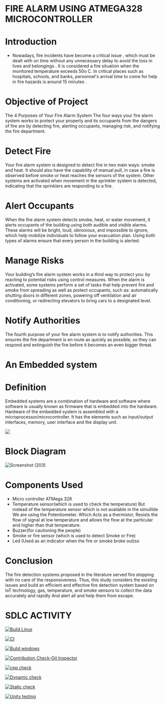 # FIRE ALARM USING ATMEGA328 MICROCONTROLLER

# Introduction
* Nowadays, fire incidents have become a critical issue , which must be dealt with on time without any unnecessary delay to avoid the loss in lives and belongings . It is considered a fire situation when the monitored temperature exceeds 50o C. In critical places such as hospitals, schools, and banks, personnel's arrival time to come for help in fire hazards is around 15 minutes .

# Objective of Project
The 4 Purposes of Your Fire Alarm System
The four ways your fire alarm system works to protect your property and its occupants from the dangers of fire are by detecting fire, alerting occupants, managing risk, and notifying the fire department.

#  Detect Fire
Your fire alarm system is designed to detect fire in two main ways: smoke and heat. It should also have the capability of manual pull, in case a fire is observed before smoke or heat reaches the sensors of the system. Other systems are activated when movement in the sprinkler system is detected, indicating that the sprinklers are responding to a fire. 

#  Alert Occupants
When the fire alarm system detects smoke, heat, or water movement, it alerts occupants of the building using both audible and visible alarms. These alarms will be bright, loud, obnoxious, and impossible to ignore, which help mobilize individuals to follow your evacuation plan. Using both types of alarms ensure that every person in the building is alerted.

# Manage Risks
Your building’s fire alarm system works in a third way to protect you: by reacting to potential risks using control measures. When the alarm is activated, some systems perform a set of tasks that help prevent fire and smoke from spreading as well as protect occupants, such as: automatically shutting doors in different zones, powering off ventilation and air conditioning, or redirecting elevators to bring cars to a designated level.

# Notify Authorities
The fourth purpose of your fire alarm system is to notify authorities. This ensures the fire department is en route as quickly as possible, so they can respond and extinguish the fire before it becomes an even bigger threat. 

# An Embedded system
# Definition
 Embedded systems are a combination of hardware and software where software is usually known as firmware that is embedded into the hardware. Hardware of the embedded system is assembled with a microprocessor/microcontroller. It has the elements such as input/output interfaces, memory, user interface and the display unit.  
 
![](https://www.elprocus.com/wp-content/uploads/2016/10/Embedded-System-Block-Diagram.png)
#  Block Diagram
![Screenshot (203)](https://user-images.githubusercontent.com/99093515/155674854-22414bf2-e322-4a35-9971-8543407a3dd3.png)

# Components Used
* Micro controller ATMega 328
* Temperature sensor(which is used to check the temperature)
   But instead of the temperature sensor which is not available in the simullIde We are using the Potentiometer.
   Which Acts as a thermistor, Resists the flow of signal at low temperature and allows the flow at the particular and higher than that temperature.
* Buzzer(for cautioning the people)
* Smoke or fire sensor (which is used to detect Smoke or Fire)
* Led (Used as an indicator when the fire or smoke broke out)ss

# Conclusion
The fire detection systems proposed in the literature served fire stopping with no care of the responsiveness. Thus, this study considers the existing issues and build an efficient and effective fire detection system based on IoT technology, gas, temperature, and smoke sensors to collect the data accurately and rapidly
And alert all and help them from escape.

# SDLC ACTIVITY

[![Build Linux](https://github.com/Ramjitha2368/M2_Embedded-C-UTIL/actions/workflows/Build%20Linux.yml/badge.svg)](https://github.com/Ramjitha2368/M2_Embedded-C-UTIL/actions/workflows/Build%20Linux.yml)

[![CI](https://github.com/Ramjitha2368/M2_Embedded-C-UTIL/actions/workflows/CI.yml/badge.svg)](https://github.com/Ramjitha2368/M2_Embedded-C-UTIL/actions/workflows/CI.yml)

[![Build windows](https://github.com/Ramjitha2368/M2_Embedded-C-UTIL/actions/workflows/Build%20windows.yml/badge.svg)](https://github.com/Ramjitha2368/M2_Embedded-C-UTIL/actions/workflows/Build%20windows.yml)

[![Contribution Check-Git Inspector](https://github.com/Ramjitha2368/M2_Embedded-C-UTIL/actions/workflows/Contribution%20Check-Git%20Inspector.yml/badge.svg)](https://github.com/Ramjitha2368/M2_Embedded-C-UTIL/actions/workflows/Contribution%20Check-Git%20Inspector.yml)

[![cpp check](https://github.com/Ramjitha2368/M2_Embedded-C-UTIL/actions/workflows/cpp%20check.yml/badge.svg)](https://github.com/Ramjitha2368/M2_Embedded-C-UTIL/actions/workflows/cpp%20check.yml)

[![Dynamic check](https://github.com/Ramjitha2368/M2_Embedded-C-UTIL/actions/workflows/Dynamic%20check.yml/badge.svg)](https://github.com/Ramjitha2368/M2_Embedded-C-UTIL/actions/workflows/Dynamic%20check.yml)

[![Static check](https://github.com/Ramjitha2368/M2_Embedded-C-UTIL/actions/workflows/Static%20check.yml/badge.svg)](https://github.com/Ramjitha2368/M2_Embedded-C-UTIL/actions/workflows/Static%20check.yml)

[![Unity testing](https://github.com/Ramjitha2368/M2_Embedded-C-UTIL/actions/workflows/Unity%20testing.yml/badge.svg)](https://github.com/Ramjitha2368/M2_Embedded-C-UTIL/actions/workflows/Unity%20testing.yml)
